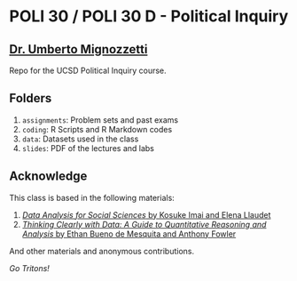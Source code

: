 # POLI 30 / POLI 30 D - Political Inquiry

## [Dr. Umberto Mignozzetti](http://umbertomig.com/)

Repo for the UCSD Political Inquiry course.

## Folders

1. `assignments`: Problem sets and past exams
2. `coding`: R Scripts and R Markdown codes
3. `data`: Datasets used in the class
4. `slides`: PDF of the lectures and labs

## Acknowledge

This class is based in the following materials:

1. [*Data Analysis for Social Sciences* by Kosuke Imai and Elena Llaudet](https://press.princeton.edu/books/hardcover/9780691199429/data-analysis-for-social-science)
2. [*Thinking Clearly with Data: A Guide to Quantitative Reasoning and Analysis* by Ethan Bueno de Mesquita and Anthony Fowler](https://press.princeton.edu/books/paperback/9780691214351/thinking-clearly-with-data)

And other materials and anonymous contributions.

*Go Tritons!*
